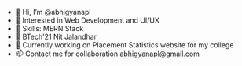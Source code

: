- 👋 Hi, I’m @abhigyanapl
- 🍁 Interested in Web Development and UI/UX
- 🍁 Skills: MERN Stack
- 🍁 BTech'21 Nit Jalandhar
- 🍁 Currently working on Placement Statistics website for my college
- 📫 Contact me for collaboration abhigyanapl@gmail.com

<!---
abhigyanapl/abhigyanapl is a ✨ special ✨ repository because its `README.md` (this file) appears on your GitHub profile.
You can click the Preview link to take a look at your changes.
--->
